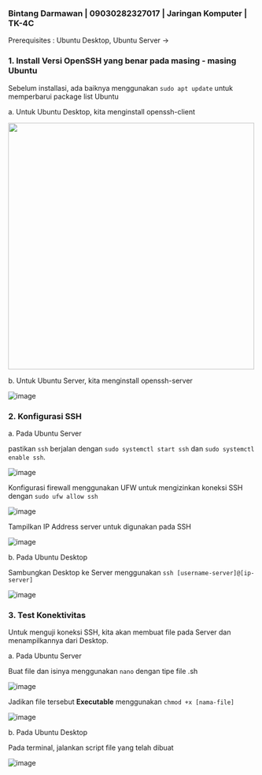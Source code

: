 ### Bintang Darmawan | 09030282327017 | Jaringan Komputer | TK-4C 

Prerequisites : Ubuntu Desktop, Ubuntu Server
→
### 1. Install Versi OpenSSH yang benar pada masing - masing Ubuntu

Sebelum installasi, ada baiknya menggunakan `sudo apt update` untuk memperbarui package list Ubuntu

a. Untuk Ubuntu Desktop, kita menginstall openssh-client

<img src="https://github.com/user-attachments/assets/e37501f3-b42b-4032-9b2f-6f71c4169af3" width="500" height="500">

b. Untuk Ubuntu Server, kita menginstall openssh-server

![image](https://github.com/user-attachments/assets/d447657a-2534-4285-8c2b-d41d5ef32b58)

### 2. Konfigurasi SSH

a. Pada Ubuntu Server

pastikan `ssh` berjalan dengan `sudo systemctl start ssh` dan `sudo systemctl enable ssh`. 


![image](https://github.com/user-attachments/assets/2bc81795-99f9-4ab6-ab8a-8949b88f2a94)

Konfigurasi firewall menggunakan UFW untuk mengizinkan koneksi SSH dengan `sudo ufw allow ssh`

![image](https://github.com/user-attachments/assets/de2a9342-2acc-4f4a-8876-25fb23f8d1ef)

Tampilkan IP Address server untuk digunakan pada SSH

![image](https://github.com/user-attachments/assets/b73e451a-540c-4119-ad87-620ceddd0946)

b. Pada Ubuntu Desktop

Sambungkan Desktop ke Server menggunakan `ssh [username-server]@[ip-server]`

![image](https://github.com/user-attachments/assets/661edadb-ff7b-4782-9c92-7d0bf3e7c595)

### 3. Test Konektivitas

Untuk menguji koneksi SSH, kita akan membuat file pada Server dan menampilkannya dari Desktop.

a. Pada Ubuntu Server

Buat file dan isinya menggunakan `nano` dengan tipe file .sh

![image](https://github.com/user-attachments/assets/5b237c99-0331-4951-894e-6898c7909e34)

Jadikan file tersebut **Executable** menggunakan `chmod +x [nama-file]`

![image](https://github.com/user-attachments/assets/408e64c2-71cb-4688-8be7-9f2d04ce7137)

b. Pada Ubuntu Desktop

Pada terminal, jalankan script file yang telah dibuat

![image](https://github.com/user-attachments/assets/dd2507d8-7395-4593-b7fe-76bed838127d)
